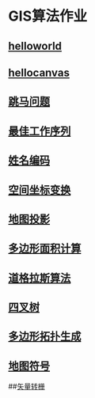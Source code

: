 # GIS算法作业

## [helloworld](https://susanzhi.github.io/m-y-App/public/helloworld.html)

## [hellocanvas](https://susanzhi.github.io/m-y-App/public/hellocanvas.html)

## [跳马问题](https://susanzhi.github.io/m-y-App/public/tiaoma.html)

## [最佳工作序列](https://susanzhi.github.io/m-y-App/public/序列)

## [姓名编码](https://susanzhi.github.io/m-y-App/public/姓名编码.html)

## [空间坐标变换](https://susanzhi.github.io/m-y-App/public/空间平面坐标变换.html/空间平面坐标变换.html)

## [地图投影](https://susanzhi.github.io/m-y-App/public/mapprojection.html)

## [多边形面积计算](https://susanzhi.github.io/m-y-App/public/多边形面积计算.html)

## [道格拉斯算法](https://susanzhi.github.io/m-y-App/public/DP.html)

## [四叉树](https://susanzhi.github.io/m-y-App/public/四叉树.html)

## [多边形拓扑生成](https://susanzhi.github.io/m-y-App/public/多边形拓扑生成.html)

## [地图符号](https://susanzhi.github.io/m-y-App/public/地图符号.html)

##[矢量转栅](https://susanzhi.github.io/m-y-App/public/矢量转栅格.html)


